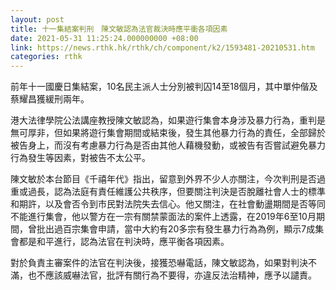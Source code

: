 ```yaml
---
layout: post
title: 十一集結案判刑　陳文敏認為法官裁決時應平衝各項因素
date: 2021-05-31 11:25:24.000000000 +08:00
link: https://news.rthk.hk/rthk/ch/component/k2/1593481-20210531.htm
categories: rthk
---
```


前年十一國慶日集結案，10名民主派人士分別被判囚14至18個月，其中單仲偕及蔡耀昌獲緩刑兩年。

港大法律學院公法講座教授陳文敏認為，如果遊行集會本身涉及暴力行為，重判是無可厚非，但如果將遊行集會期間或結束後，發生其他暴力行為的責任，全部歸於被告身上，而沒有考慮暴力行為是否由其他人藉機發動，或被告有否嘗試避免暴力行為發生等因素，對被告不太公平。

陳文敏於本台節目《千禧年代》指出，留意到外界不少人亦關注，今次判刑是否過重或過長，認為法庭有責任維護公共秩序，但要關注判決是否脫離社會人士的標準和期許，以及會否令到市民對法院失去信心。他又關注，在社會動盪期間是否等同不能進行集會，他以警方在一宗有關禁蒙面法的案件上透露，在2019年6至10月期間，曾批出過百宗集會申請，當中大約有20多宗有發生暴力行為為例，顯示7成集會都是和平進行，認為法官在判決時，應平衡各項因素。

對於負責主審案件的法官在判決後，接獲恐嚇電話，陳文敏認為，如果對判決不滿，也不應該威嚇法官，批評有關行為不要得，亦違反法治精神，應予以譴責。
